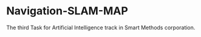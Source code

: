 # Navigation-SLAM-MAP
The third Task for Artificial Intelligence track in Smart Methods corporation.

